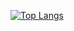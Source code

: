 <!-- ### Hi there 👋 -->
[![Top Langs](https://github-readme-stats.vercel.app/api/top-langs/?username=binaryhexa&layout=compact&theme=tokyonight)](https://github.com/binaryhexa/github-readme-stats_theme=tokyonight)

<!--
**binaryhexa/binaryhexa** is a ✨ _special_ ✨ repository because its `README.md` (this file) appears on your GitHub profile.

Here are some ideas to get you started:

- 🔭 I’m currently working on ...
- 🌱 I’m currently learning ...
- 👯 I’m looking to collaborate on ...
- 🤔 I’m looking for help with ...
- 💬 Ask me about ...
- 📫 How to reach me: ...
- 😄 Pronouns: ...
- ⚡ Fun fact: ...
-->
